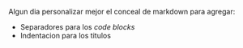 Algun dia personalizar mejor el conceal de markdown para agregar:

- Separadores para los _code blocks_
- Indentacion para los titulos
